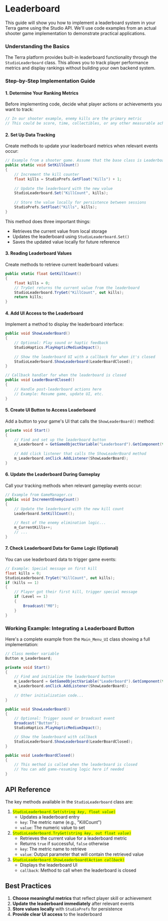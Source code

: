 # Leaderboard

This guide will show you how to implement a leaderboard system in your Terra  game using the Studio API. We'll use code examples from an actual shooter game implementation to demonstrate practical applications.

### Understanding the Basics

The Terra platform provides built-in leaderboard functionality through the `StudioLeaderboard` class. This allows you to track player performance metrics and display rankings without building your own backend system.

### Step-by-Step Implementation Guide

#### 1. Determine Your Ranking Metrics

Before implementing code, decide what player actions or achievements you want to track:

```csharp
// In our shooter example, enemy kills are the primary metric
// This could be score, time, collectibles, or any other measurable achievement
```

#### 2. Set Up Data Tracking

Create methods to update your leaderboard metrics when relevant events occur:

```csharp
// Example from a shooter game. Assume that the base class is Leaderboard
public static void SetKillCount()
{
    // Increment the kill counter
    float kills = StudioPrefs.GetFloat("Kills") + 1;
    
    // Update the leaderboard with the new value
    StudioLeaderboard.Set("KillCount", kills);
    
    // Store the value locally for persistence between sessions
    StudioPrefs.SetFloat("Kills", kills);
}
```

This method does three important things:

* Retrieves the current value from local storage
* Updates the leaderboard using `StudioLeaderboard.Set()`
* Saves the updated value locally for future reference

#### 3. Reading Leaderboard Values

Create methods to retrieve current leaderboard values:

```csharp
public static float GetKillCount()
{
    float kills = 0;
    // TryGet returns the current value from the leaderboard
    StudioLeaderboard.TryGet("KillCount", out kills);
    return kills;
}
```

#### 4. Add UI Access to the Leaderboard

Implement a method to display the leaderboard interface:

```csharp
public void ShowLeaderBoard()
{
    // Optional: Play sound or haptic feedback
    StudioHaptics.PlayHapticMediumImpact();
    
    // Show the leaderboard UI with a callback for when it's closed
    StudioLeaderboard.ShowLeaderboard(LeaderBoardClosed);
}

// Callback handler for when the leaderboard is closed
public void LeaderBoardClosed()
{
    // Handle post-leaderboard actions here
    // Example: Resume game, update UI, etc.
}
```

#### 5. Create UI Button to Access Leaderboard

Add a button to your game's UI that calls the `ShowLeaderBoard()` method:

```csharp
private void Start()
{
    // Find and set up the leaderboard button
    m_Leaderboard = GetGameObjectVariable("Leaderboard").GetComponent(typeof(Button)) as Button;
    
    // Add click listener that calls the ShowLeaderBoard method
    m_Leaderboard.onClick.AddListener(ShowLeaderBoard);
}
```

#### 6. Update the Leaderboard During Gameplay

Call your tracking methods when relevant gameplay events occur:

```csharp
// Example from GameManager.cs
public void IncrementEnemyCount()
{
    // Update the leaderboard with the new kill count
    Leaderboard.SetKillCount();
    
    // Rest of the enemy elimination logic...
    m_CurrentKills++;
    // ...
}
```

#### 7. Check Leaderboard Data for Game Logic (Optional)

You can use leaderboard data to trigger game events:

```csharp
// Example: Special message on first kill
float kills = 0;
StudioLeaderboard.TryGet("KillCount", out kills);
if (kills == 1)
{
    // Player got their first kill, trigger special message
    if (Level == 1)
    {
        Broadcast("M0");
    }
}
```

### Working Example: Integrating a Leaderboard Button

Here's a complete example from the `Main_Menu_UI` class showing a full implementation:

```csharp
// Class member variable
Button m_Leaderboard;

private void Start()
{
    // Find and initialize the leaderboard button
    m_Leaderboard = GetGameObjectVariable("Leaderboard").GetComponent(typeof(Button)) as Button;
    m_Leaderboard.onClick.AddListener(ShowLeaderBoard);
    
    // Other initialization code...
}

public void ShowLeaderBoard()
{
    // Optional: Trigger sound or broadcast event
    Broadcast("Button");
    StudioHaptics.PlayHapticMediumImpact();

    // Show the leaderboard with callback
    StudioLeaderboard.ShowLeaderboard(LeaderBoardClosed);
}

public void LeaderBoardClosed()
{
    // This method is called when the leaderboard is closed
    // You can add game-resuming logic here if needed
}
```

## API Reference

The key methods available in the `StudioLeaderboard` class are:

1. <mark style="color:green;">`StudioLeaderboard.Set(string`</mark><mark style="color:green;">` `</mark>_<mark style="color:green;">`key`</mark>_<mark style="color:green;">`, float`</mark><mark style="color:green;">` `</mark>_<mark style="color:green;">`value`</mark>_<mark style="color:green;">`)`</mark>
   * Updates a leaderboard entry
   * `key`: The metric name (e.g., "KillCount")
   * `value`: The numeric value to set
2. <mark style="color:green;">`StudioLeaderboard.TryGet(string`</mark><mark style="color:green;">` `</mark>_<mark style="color:green;">`key`</mark>_<mark style="color:green;">`, out float`</mark><mark style="color:green;">` `</mark>_<mark style="color:green;">`value`</mark>_<mark style="color:green;">`)`</mark>
   * Retrieves the current value for a leaderboard metric
   * Returns `true` if successful, `false` otherwise
   * `key`: The metric name to retrieve
   * `value`: Output parameter that will contain the retrieved value
3. <mark style="color:green;">`StudioLeaderboard.ShowLeaderboard(Action`</mark><mark style="color:green;">` `</mark>_<mark style="color:green;">`callback`</mark>_<mark style="color:green;">`)`</mark>
   * Displays the leaderboard UI
   * `callback`: Method to call when the leaderboard is closed

## Best Practices

1. **Choose meaningful metrics** that reflect player skill or achievement
2. **Update the leaderboard immediately** after relevant events
3. **Store values locally** with `StudioPrefs` for persistence
4. **Provide clear UI access** to the leaderboard

